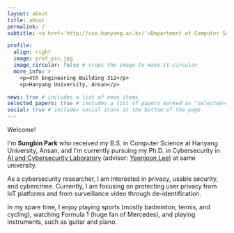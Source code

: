 ```yaml
---
layout: about
title: about
permalink: /
subtitle: <a href='http://cse.hanyang.ac.kr/'>Department of Computer Science and Engineering, Hanyang University, Ansan</a>. pbt98@hanyang.ac.kr

profile:
  align: right
  image: prof_pic.jpg
  image_circular: false # crops the image to make it circular
  more_info: >
    <p>4th Engineering Building 312</p>
    <p>Hanyang University, Ansan</p>

news: true # includes a list of news items
selected_papers: true # includes a list of papers marked as "selected={true}"
social: true # includes social icons at the bottom of the page
---
```


Welcome! 

I'm **Sungbin Park** who received my B.S. in Computer Science at Hanyang University, Ansan, and I'm currently pursuing my Ph.D. in Cybersecurity in [AI and Cybersecurity Laboratory](https://ace.hanyang.ac.kr) (advisor: [Yeonjoon Lee](https://yeonjoonlee.com)) at same university.

As a cybersecurity researcher, I am interested in privacy, usable security, and cybercrime. Currently, I am focusing on protecting user privacy from IoT platforms and from surveillance video through de-identification.

In my spare time, I enjoy playing sports (mostly badminton, tennis, and cycling), watching Formula 1 (huge fan of Mercedes), and playing instruments, such as guitar and piano.